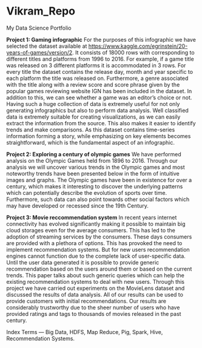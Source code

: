 # Vikram_Repo
My Data Science Portfolio

**Project 1: Gaming infographic** 
For the purposes of this infographic we have selected the dataset available at https://www.kaggle.com/egrinstein/20-years-of-games/version/2. It consists of 18000 rows with corresponding to different titles and platforms from 1996 to 2016. For example, if a game title was released on 3 different platforms it is accommodated in 3 rows. For every title the dataset contains the release day, month and year specific to each platform the title was released on. Furthermore, a genre associated with the title along with a review score and score phrase given by the popular games reviewing website IGN has been included in the dataset. In addition to this, we can see whether a game was an editor’s choice or not. Having such a huge collection of data is extremely useful for not only generating infographics but also to perform data analysis. Well classified data is extremely suitable for creating visualizations, as we can easily extract the information from the source. This also makes it easier to identify trends and make comparisons. As this dataset contains time-series information forming a story, while emphasizing on key elements becomes straightforward, which is the fundamental aspect of an infographic.

**Project 2: Exploring a century of olympic games**
We have performed analysis on the Olympic Games held from 1896 to 2016. Through our analysis we will uncover various trends in the Olympic games and most noteworthy trends have been presented below in the form of intuitive images and graphs. The Olympic games have been in existence for over a century, which makes it interesting to discover the underlying patterns which can potentially describe the evolution of sports over time. Furthermore, such data can also point towards other social factors which may have developed or recessed since the 19th Century.

**Project 3: Movie reccommendation system**
In recent years internet connectivity has evolved significantly making it possible to maintain big cloud storages even for the average consumers. This has led to the adoption of streaming services by the consumers. These days consumers are provided with a plethora of options. This has provoked the need to implement recommendation systems. But for new users recommendation engines cannot function due to the complete lack of user-specific data. Until the user data generated it is possible to provide generic recommendation based on the users around them or based on the current trends. This paper talks about such generic queries which can help the existing recommendation systems to deal with new users. Through this project we have carried out experiments on the MovieLens dataset and discussed the results of data analysis. All of our results can be used to provide customers with initial recommendations. Our results are considerably trustworthy due to the sheer number of users who have provided ratings and tags to thousands of movies released in the past century.

Index Terms — Big Data, HDFS, Map Reduce, Pig, Spark, Hive, Recommendation Systems.

